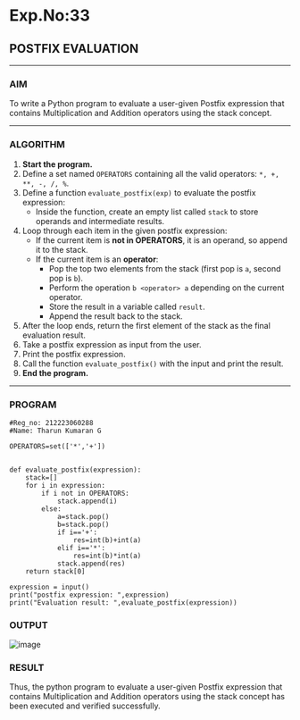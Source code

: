 # Exp.No:33  
## POSTFIX EVALUATION

---

### AIM  
To write a Python program to evaluate a user-given Postfix expression that contains Multiplication and Addition operators using the stack concept.

---

### ALGORITHM

1. **Start the program.**
2. Define a set named `OPERATORS` containing all the valid operators: `*, +, **, -, /, %`.
3. Define a function `evaluate_postfix(exp)` to evaluate the postfix expression:
   - Inside the function, create an empty list called `stack` to store operands and intermediate results.
4. Loop through each item in the given postfix expression:
   - If the current item is **not in OPERATORS**, it is an operand, so append it to the stack.
   - If the current item is an **operator**:
     - Pop the top two elements from the stack (first pop is `a`, second pop is `b`).
     - Perform the operation `b <operator> a` depending on the current operator.
     - Store the result in a variable called `result`.
     - Append the result back to the stack.
5. After the loop ends, return the first element of the stack as the final evaluation result.
6. Take a postfix expression as input from the user.
7. Print the postfix expression.
8. Call the function `evaluate_postfix()` with the input and print the result.
9. **End the program.**

---

### PROGRAM

```
#Reg_no: 212223060288
#Name: Tharun Kumaran G

OPERATORS=set(['*','+']) 


def evaluate_postfix(expression):
    stack=[]
    for i in expression:
        if i not in OPERATORS:
            stack.append(i)
        else:
            a=stack.pop()
            b=stack.pop()
            if i=='+':
                res=int(b)+int(a)
            elif i=='*':
                res=int(b)*int(a)
            stack.append(res)
    return stack[0]
    
expression = input()
print("postfix expression: ",expression)
print("Evaluation result: ",evaluate_postfix(expression))

```

### OUTPUT

![image](https://github.com/user-attachments/assets/fab511d9-b602-4a5f-ac18-1aa89c83e2c1)

### RESULT

Thus, the python program to evaluate a user-given Postfix expression that contains Multiplication and Addition operators using the stack concept has been executed and verified successfully.
